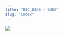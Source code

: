 ```yaml
---
title: "DSC_0366 – SUDA"
slug: "index"
---
```


[![](/wp-content/2015/05/DSC_0366-300x201.jpg)](/wp-content/2015/05/DSC_0366.jpg)